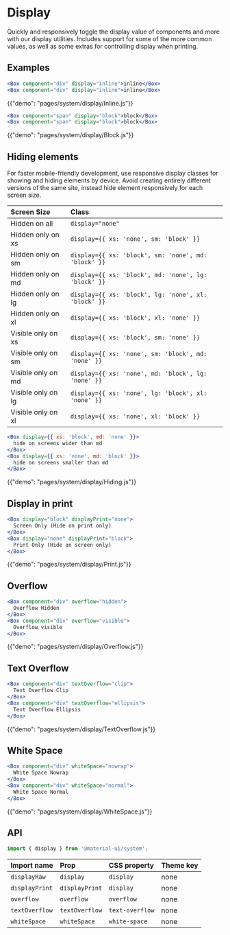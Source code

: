 # Display

<p class="description">Quickly and responsively toggle the display value of components and more with our display utilities. Includes support for some of the more common values, as well as some extras for controlling display when printing.</p>

## Examples

```jsx
<Box component="div" display="inline">inline</Box>
<Box component="div" display="inline">inline</Box>
```

{{"demo": "pages/system/display/Inline.js"}}

```jsx
<Box component="span" display="block">block</Box>
<Box component="span" display="block">block</Box>
```

{{"demo": "pages/system/display/Block.js"}}

## Hiding elements

For faster mobile-friendly development, use responsive display classes for showing and hiding elements by device. Avoid creating entirely different versions of the same site, instead hide element responsively for each screen size.

| Screen Size | Class |
|:------------|:------|
| Hidden on all      | `display="none"` |
| Hidden only on xs  | `display={{ xs: 'none', sm: 'block' }}` |
| Hidden only on sm  | `display={{ xs: 'block', sm: 'none', md: 'block' }}` |
| Hidden only on md  | `display={{ xs: 'block', md: 'none', lg: 'block' }}` |
| Hidden only on lg  | `display={{ xs: 'block', lg: 'none', xl: 'block' }}` |
| Hidden only on xl  | `display={{ xs: 'block', xl: 'none' }}` |
| Visible only on xs  | `display={{ xs: 'block', sm: 'none' }}` |
| Visible only on sm  | `display={{ xs: 'none', sm: 'block', md: 'none' }}` |
| Visible only on md  | `display={{ xs: 'none', md: 'block', lg: 'none' }}` |
| Visible only on lg  | `display={{ xs: 'none', lg: 'block', xl: 'none' }}` |
| Visible only on xl  | `display={{ xs: 'none', xl: 'block' }}` |


```jsx
<Box display={{ xs: 'block', md: 'none' }}>
  hide on screens wider than md
</Box>
<Box display={{ xs: 'none', md: 'block' }}>
  hide on screens smaller than md
</Box>
```

{{"demo": "pages/system/display/Hiding.js"}}

## Display in print

```jsx
<Box display="block" displayPrint="none">
  Screen Only (Hide on print only)
</Box>
<Box display="none" displayPrint="block">
  Print Only (Hide on screen only)
</Box>
```

{{"demo": "pages/system/display/Print.js"}}

## Overflow

```jsx
<Box component="div" overflow="hidden">
  Overflow Hidden
</Box>
<Box component="div" overflow="visible">
  Overflow visible
</Box>
```

{{"demo": "pages/system/display/Overflow.js"}}

## Text Overflow

```jsx
<Box component="div" textOverflow="clip">
  Text Overflow Clip
</Box>
<Box component="div" textOverflow="ellipsis">
  Text Overflow Ellipsis
</Box>
```

{{"demo": "pages/system/display/TextOverflow.js"}}

## White Space

```jsx
<Box component="div" whiteSpace="nowrap">
  White Space Nowrap
</Box>
<Box component="div" whiteSpace="normal">
  White Space Normal
</Box>
```

{{"demo": "pages/system/display/WhiteSpace.js"}}

## API

```js
import { display } from '@material-ui/system';
```

| Import name  | Prop      | CSS property | Theme key |
|:-------------|:----------|:-------------|:----------|
| `displayRaw` | `display` | `display` | none |
| `displayPrint` | `displayPrint` | `display` | none |
| `overflow` | `overflow` | `overflow` | none |
| `textOverflow` | `textOverflow` | `text-overflow` | none |
| `whiteSpace` | `whiteSpace` | `white-space` | none |
